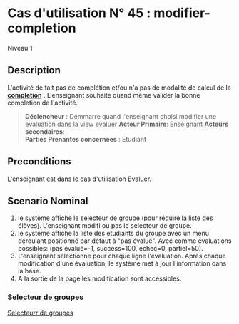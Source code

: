 
# Cas d'utilisation N° 45 :  modifier-completion

Niveau 1

##	Description

L'activité de fait pas de complétion et/ou n'a pas de modalité de calcul de la **[completion](https://github.com/PremierLangage/plconception/blob/master/conception/concept/completion.md)** .
L'enseignant souhaite quand même valider la bonne completion de l'activité.

> **Déclencheur** : Démmarre quand l'enseignant choisi modifier une evaluation dans la view evaluer 
> **Acteur Primaire**: Enseignant
> **Acteurs secondaires**:  
> **Parties Prenantes concernées** : Etudiant   
 
 
## Preconditions

L'enseignant est dans le cas d'utilisation  Evaluer.

## Scenario Nominal

1. le système affiche le selecteur de groupe (pour réduire la liste des élèves). L'enseignant modifi ou pas le selecteur de groupe.
2.	le système affiche la liste des etudiants du groupe avec un menu déroulant positionné par défaut à "pas évalué". Avec comme évaluations possibles: (pas évalué=-1, success=100, échec=0, partiel=50). 
3.	L'enseignant sélectionne pour chaque ligne l'évaluation. Après chaque modification d'une évaluation, le système met à jour l'information dans la base.
4. A la sortie de la page les modification sont accessibles. 


### Selecteur de groupes

[Selecteurr de groupes](../concept/selecteurgroupes.md)


